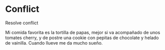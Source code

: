 # Conflict
Resolve conflict

Mi comida favorita es la tortilla de papas, mejor si va acompañado de unos tomates cherry, y de postre una cookie con pepitas de chocolate y helado de vainilla.
Cuando llueve me da mucho sueño.
